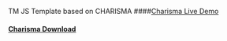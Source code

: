 TM JS Template based on CHARISMA
####[Charisma Live Demo](http://usman.it/themes/charisma/)
#### [Charisma Download](https://github.com/usmanhalalit/charisma/archive/master.zip)

